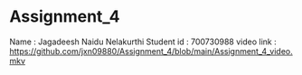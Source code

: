 # Assignment_4
Name : Jagadeesh Naidu Nelakurthi
Student id : 700730988
video link : https://github.com/jxn09880/Assignment_4/blob/main/Assignment_4_video.mkv
